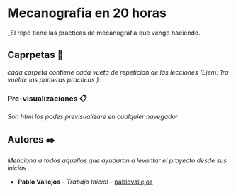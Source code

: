 # Mecanografia en 20 horas

_El repo tiene las practicas de mecanografia que vengo haciendo. 

## Caprpetas 🚀

_cada carpeta contiene cada vueta de repeticion de las lecciones (Ejem: 1ra vuelta:  las primeras practicas )._

### Pre-visualizaciones  📋

_Son html los podes previsualizare en cualquier navegador_

## Autores ✒️

_Menciona a todos aquellos que ayudaron a levantar el proyecto desde sus inicios_

* **Pablo Vallejos** - *Trabajo Inicial* - [pablovallejos](https://github.com/pablovass)

